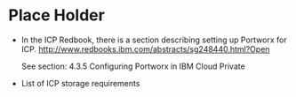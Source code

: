 # Place Holder

* In the ICP Redbook, there is a section describing setting up Portworx for ICP.
  http://www.redbooks.ibm.com/abstracts/sg248440.html?Open

  See section: 4.3.5 Configuring Portworx in IBM Cloud Private

* List of ICP storage requirements
